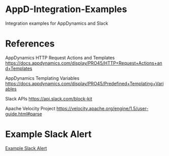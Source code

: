 # AppD-Integration-Examples
Integration examples for AppDynamics and Slack

# References

AppDynamics HTTP Request Actions and Templates https://docs.appdynamics.com/display/PRO45/HTTP+Request+Actions+and+Templates

AppDynamics Templating Variables
https://docs.appdynamics.com/display/PRO45/Predefined+Templating+Variables

Slack APIs
https://api.slack.com/block-kit

Apache Velocity Project
https://velocity.apache.org/engine/1.5/user-guide.html#parse


# Example Slack Alert
[Example Slack Alert](slack-1.png)




